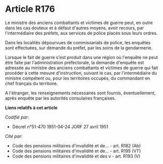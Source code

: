 # Article R176

Le ministre des anciens combattants et victimes de guerre peut, en outre dans les cas douteux et à défaut d'autres moyens,
avoir recours, par l'intermédiaire des préfets, aux services de police placés sous leurs ordres.

Dans les localités dépourvues de commissariats de police, les enquêtes sont effectuées, sur demande du préfet, par les soins
de la gendarmerie.

Lorsque le fait de guerre s'est produit dans une région où l'enquête ne peut être faite par l'administration préfectorale, la
demande d'enquête est adressée au ministre des anciens combattants et victimes de guerre qui fait procéder à cette mesure
d'instruction, suivant le cas, par l'intermédiaire du ministre compétent ou, pour les territoires occupés, du commandant en
chef français du territoire.

A l'étranger, les renseignements nécessaires sont fournis, éventuellement, après enquête par les autorités consulaires
françaises.

**Liens relatifs à cet article**

_Codifié par_:

  - Décret n°51-470 1951-04-24 JORF 27 avril 1951

_Cité par_:

  - Code des pensions militaires d'invalidité et de... - art. R182 (Ab)
  - Code des pensions militaires d'invalidité et de... - art. R195 (VT)
  - Code des pensions militaires d'invalidité et des v - art. R193 (V)
